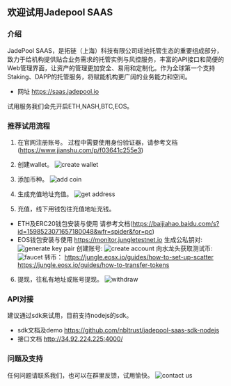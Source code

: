 ## 欢迎试用Jadepool SAAS

### 介绍
JadePool SAAS，是拓链（上海）科技有限公司瑶池托管生态的重要组成部分，致力于给机构提供贴合业务需求的托管实例与风控服务，丰富的API接口和简便的Web管理界面，让资产的管理更加安全、易用和定制化。作为全球第一个支持Staking、DAPP的托管服务，将赋能机构更广阔的业务能力和空间。


- 网址
https://saas.jadepool.io


试用服务我们会先开启ETH,NASH,BTC,EOS。

### 推荐试用流程

1. 在官网注册账号。
过程中需要使用身份验证器，请参考文档(https://www.jianshu.com/p/f03641c255e3)

2. 创建wallet。
![create wallet](https://ws1.sinaimg.cn/large/006tNc79gy1g40iulo0hrj31400sgjs9.jpg)

3. 添加币种。
![add coin](https://ws1.sinaimg.cn/large/006tNc79gy1g40j1suxd2j31400sgdh1.jpg)

4. 生成充值地址充值。
![get address](https://ws1.sinaimg.cn/large/006tNc79gy1g40j5e7zhkj31400sgwf7.jpg)

5. 充值，线下用钱包往充值地址充钱。
- ETH及ERC20钱包安装与使用
请参考文档(https://baijiahao.baidu.com/s?id=1598523071657180048&wfr=spider&for=pc)
- EOS钱包安装与使用
https://monitor.jungletestnet.io
生成公私钥对:
![generate key pair](https://ws3.sinaimg.cn/large/006tNc79gy1g40jgbqw2lj31h40sqdy6.jpg)
创建账号:
![create account](https://ws2.sinaimg.cn/large/006tNc79gy1g40jhaa4zjj31h60stwvl.jpg)
向水龙头获取测试币:
![faucet](https://ws1.sinaimg.cn/large/006tNc79gy1g40jloqpbej31hc0u01ae.jpg)
转币：
https://jungle.eosx.io/guides/how-to-set-up-scatter
https://jungle.eosx.io/guides/how-to-transfer-tokens

6. 提现，往私有地址或账号提现。
![withdraw](https://ws4.sinaimg.cn/large/006tNc79gy1g40jv7h8phj31400sg74x.jpg)

### API对接
建议通过sdk来试用，目前支持nodejs的sdk。
- sdk文档及demo
https://github.com/nbltrust/jadepool-saas-sdk-nodejs
- 接口文档
http://34.92.224.225:4000/

### 问题及支持

任何问题请联系我们，也可以在群里反馈，试用愉快。
![contact us](https://ws3.sinaimg.cn/large/006tNc79gy1g40k862tiyj30u01bc0ud.jpg)
